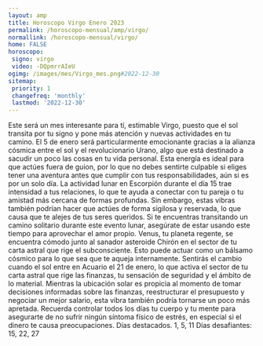 ```yaml
---
layout: amp
title: Horoscopo Virgo Enero 2023 
permalink: /horoscopo-mensual/amp/virgo/
normallink: /horoscopo-mensual/virgo/
home: FALSE
horoscopo:
 signo: virgo
 video: -DQpmrrAIeU
ogimg: /images/mes/Virgo_mes.png#2022-12-30
sitemap:
 priority: 1
 changefreq: 'monthly'
 lastmod: '2022-12-30'
---
```



Este será un mes interesante para tí, estimable Virgo, puesto que el sol transita por tu signo y pone más atención y nuevas actividades en tu camino. El 5 de enero será particularmente emocionante gracias a la alianza cósmica entre el sol y el revolucionario Urano, algo que está destinado a sacudir un poco las cosas en tu vida personal. Esta energía es ideal para que actúes fuera de guion, por lo que no debes sentirte culpable si eliges tener una aventura antes que cumplir con tus responsabilidades, aún si es por un solo día.
La actividad lunar en Escorpión durante el día 15 trae intensidad a tus relaciones, lo que te ayuda a conectar con tu pareja o tu amistad más cercana de formas profundas. Sin embargo, estas vibras también podrían hacer que actúes de forma sigilosa y reservada, lo que causa que te alejes de tus seres queridos. Si te encuentras transitando un camino solitario durante este evento lunar, asegúrate de estar usando este tiempo para aprovechar el amor propio. Venus, tu planeta regente, se encuentra cómodo junto al sanador asteroide Chirón en el sector de tu carta astral que rige el subconsciente. Esto puede actuar como un bálsamo cósmico para lo que sea que te aqueja internamente.
Sentirás el cambio cuando el sol entre en Acuario el 21 de enero, lo que activa el sector de tu carta astral que rige las finanzas, tu sensación de seguridad y el ámbito de lo material. Mientras la ubicación solar es propicia al momento de tomar decisiones informadas sobre las finanzas, reestructurar el presupuesto y negociar un mejor salario, esta vibra también podría tornarse un poco más apretada. Recuerda controlar todos los días tu cuerpo y tu mente para asegurarte de no sufrir ningún síntoma físico de estrés, en especial si el dinero te causa preocupaciones.
Días destacados. 1, 5, 11
Días desafiantes: 15, 22, 27